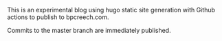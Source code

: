 This is an experimental blog using hugo static site generation with Github actions to publish to bpcreech.com.

Commits to the master branch are immediately published.
